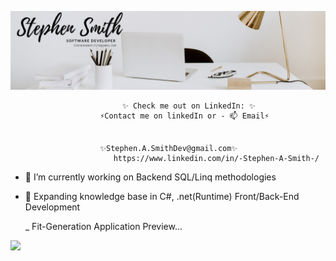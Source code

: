 

![](https://github.com/SAS7178/project-gifs/blob/main/public/Linkin%20in%20Banner.png)

           					 ✨ Check me out on LinkedIn: ✨
   					    ⚡Contact me on linkedIn or - 📫 Email⚡
		

						✨Stephen.A.SmithDev@gmail.com✨
				           https://www.linkedin.com/in/-Stephen-A-Smith-/

- 🔭 I’m currently working on Backend SQL/Linq methodologies 
- 🌱 Expanding knowledge base in C#, .net(Runtime) Front/Back-End Development



	_  Fit-Generation Application Preview...

![](https://github.com/SAS7178/project-gifs/blob/main/public/Fit-Gen%20Gif.gif?raw=true)
